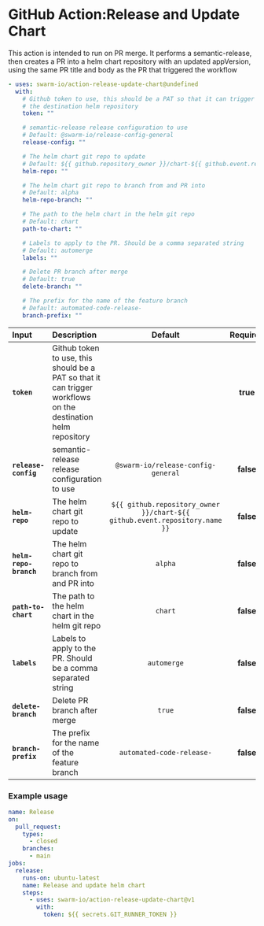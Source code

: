 <!-- start title -->

# GitHub Action:Release and Update Chart

<!-- end title -->
<!-- start description -->

This action is intended to run on PR merge. It performs a semantic-release, then creates a PR into a helm chart repository with an updated appVersion, using the same PR title and body as the PR that triggered the workflow

<!-- end description -->
<!-- start contents -->
<!-- end contents -->
<!-- start usage -->

```yaml
- uses: swarm-io/action-release-update-chart@undefined
  with:
    # Github token to use, this should be a PAT so that it can trigger workflows on
    # the destination helm repository
    token: ""

    # semantic-release release configuration to use
    # Default: @swarm-io/release-config-general
    release-config: ""

    # The helm chart git repo to update
    # Default: ${{ github.repository_owner }}/chart-${{ github.event.repository.name }}
    helm-repo: ""

    # The helm chart git repo to branch from and PR into
    # Default: alpha
    helm-repo-branch: ""

    # The path to the helm chart in the helm git repo
    # Default: chart
    path-to-chart: ""

    # Labels to apply to the PR. Should be a comma separated string
    # Default: automerge
    labels: ""

    # Delete PR branch after merge
    # Default: true
    delete-branch: ""

    # The prefix for the name of the feature branch
    # Default: automated-code-release-
    branch-prefix: ""
```

<!-- end usage -->
<!-- start inputs -->

| **Input**              | **Description**                                                                                               |                                **Default**                                 | **Required** |
| :--------------------- | :------------------------------------------------------------------------------------------------------------ | :------------------------------------------------------------------------: | :----------: |
| **`token`**            | Github token to use, this should be a PAT so that it can trigger workflows on the destination helm repository |                                                                            |   **true**   |
| **`release-config`**   | semantic-release release configuration to use                                                                 |                     `@swarm-io/release-config-general`                     |  **false**   |
| **`helm-repo`**        | The helm chart git repo to update                                                                             | `${{ github.repository_owner }}/chart-${{ github.event.repository.name }}` |  **false**   |
| **`helm-repo-branch`** | The helm chart git repo to branch from and PR into                                                            |                                  `alpha`                                   |  **false**   |
| **`path-to-chart`**    | The path to the helm chart in the helm git repo                                                               |                                  `chart`                                   |  **false**   |
| **`labels`**           | Labels to apply to the PR. Should be a comma separated string                                                 |                                `automerge`                                 |  **false**   |
| **`delete-branch`**    | Delete PR branch after merge                                                                                  |                                   `true`                                   |  **false**   |
| **`branch-prefix`**    | The prefix for the name of the feature branch                                                                 |                         `automated-code-release-`                          |  **false**   |

<!-- end inputs -->
<!-- start outputs -->
<!-- end outputs -->
<!-- start examples -->

### Example usage

```yaml
name: Release
on:
  pull_request:
    types:
      - closed
    branches:
      - main
jobs:
  release:
    runs-on: ubuntu-latest
    name: Release and update helm chart
    steps:
      - uses: swarm-io/action-release-update-chart@v1
        with:
          token: ${{ secrets.GIT_RUNNER_TOKEN }}
```

<!-- end examples -->
<!-- start [.github/ghdocs/examples/] -->
<!-- end [.github/ghdocs/examples/] -->
